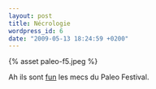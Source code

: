 ```yaml
---
layout: post
title: Nécrologie
wordpress_id: 6
date: "2009-05-13 18:24:59 +0200"
---
```


{% asset paleo-f5.jpeg %}

Ah ils sont [fun][1] les mecs du Paleo Festival.

[1]:
  https://web.archive.org/web/20120210104944/http://www.bonpourlesoreilles.net/musique/2009/04/sans-commentaire-ou-presque.html
